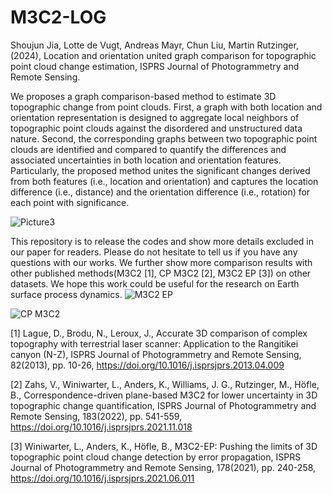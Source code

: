 # M3C2-LOG
Shoujun Jia, Lotte de Vugt, Andreas Mayr, Chun Liu, Martin Rutzinger,(2024), Location and orientation united graph comparison for topographic point cloud change estimation, ISPRS Journal of Photogrammetry and Remote Sensing. 

We proposes a graph comparison-based method to estimate 3D topographic change from point clouds. First, a graph with both location and orientation representation is designed to aggregate local neighbors of topographic point clouds against the disordered and unstructured data nature. Second, the corresponding graphs between two topographic point clouds are identified and compared to quantify the differences and associated uncertainties in both location and orientation features. Particularly, the proposed method unites the significant changes derived from both features (i.e., location and orientation) and captures the location difference (i.e., distance) and the orientation difference (i.e., rotation) for each point with significance. 

![Picture3](https://github.com/user-attachments/assets/beb15dde-d6ff-48f0-bb53-7241a9fb96c8)

This repository is to release the codes and show more details excluded in our paper for readers. Please do not hesitate to tell us if you have any questions with our works. We further show more comparison results with other published methods(M3C2 [1], CP M3C2 [2], M3C2 EP [3]) on other datasets. We hope this work could be useful for the research on Earth surface process dynamics. 
![M3C2 EP](https://github.com/user-attachments/assets/aad9305c-a5ca-44ee-8297-0e25ff43daf9)

![CP M3C2](https://github.com/user-attachments/assets/358671db-d264-4e58-8893-efd0781c643f)

[1] Lague, D., Brodu, N., Leroux, J., Accurate 3D comparison of complex topography with terrestrial laser scanner: Application to the Rangitikei canyon (N-Z), ISPRS Journal of Photogrammetry and Remote Sensing, 82(2013), pp. 10-26, https://doi.org/10.1016/j.isprsjprs.2013.04.009

[2] Zahs, V., Winiwarter, L., Anders, K., Williams, J. G., Rutzinger, M., Höfle, B., Correspondence-driven plane-based M3C2 for lower uncertainty in 3D topographic change quantification, ISPRS Journal of Photogrammetry and Remote Sensing, 183(2022), pp. 541-559, https://doi.org/10.1016/j.isprsjprs.2021.11.018

[3] Winiwarter, L., Anders, K., Höfle, B., M3C2-EP: Pushing the limits of 3D topographic point cloud change detection by error propagation, ISPRS Journal of Photogrammetry and Remote Sensing, 178(2021), pp. 240-258, https://doi.org/10.1016/j.isprsjprs.2021.06.011
